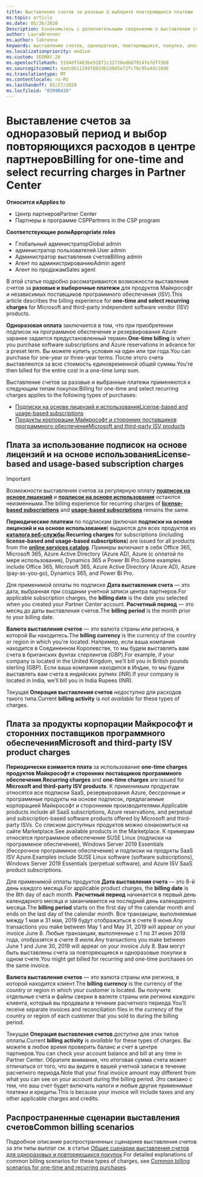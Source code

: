 ```yaml
---
title: Выставление счетов за разовые & выберите повторяющиеся платежи
ms.topic: article
ms.date: 05/26/2020
Description: Ознакомьтесь с дополнительными сведениями о выставлении счетов в центре партнеров по одноразовому выставлению счетов, чтобы заранее заданные условия и выставление счетов за выбор, повторяющиеся расходы.
author: LauraBrenner
ms.author: labrenne
keywords: выставление счетов, однократная, повторяющаяся, покупка, оплата, независимый поставщик
ms.localizationpriority: medium
ms.custom: SEOMAY.20
ms.openlocfilehash: 5194df5463be52872c32720edb67914fe7df7360
ms.sourcegitcommit: dadc0b112497802db2d8d5e72fc76c95a4dc18d6
ms.translationtype: MT
ms.contentlocale: ru-RU
ms.lasthandoff: 05/27/2020
ms.locfileid: "83998430"
---
```

# <a name="billing-for-one-time-and-select-recurring-charges-in-partner-center"></a><span data-ttu-id="1592a-104">Выставление счетов за одноразовый период и выбор повторяющихся расходов в центре партнеров</span><span class="sxs-lookup"><span data-stu-id="1592a-104">Billing for one-time and select recurring charges in Partner Center</span></span>


<span data-ttu-id="1592a-105">**Относится к**</span><span class="sxs-lookup"><span data-stu-id="1592a-105">**Applies to**</span></span>
- <span data-ttu-id="1592a-106">Центр партнеров</span><span class="sxs-lookup"><span data-stu-id="1592a-106">Partner Center</span></span>
- <span data-ttu-id="1592a-107">Партнеры в программе CSP</span><span class="sxs-lookup"><span data-stu-id="1592a-107">Partners in the CSP program</span></span>

<span data-ttu-id="1592a-108">**Соответствующие роли**</span><span class="sxs-lookup"><span data-stu-id="1592a-108">**Appropriate roles**</span></span>
- <span data-ttu-id="1592a-109">Глобальный администратор</span><span class="sxs-lookup"><span data-stu-id="1592a-109">Global admin</span></span>
- <span data-ttu-id="1592a-110">администратор пользователей.</span><span class="sxs-lookup"><span data-stu-id="1592a-110">User admin</span></span>
- <span data-ttu-id="1592a-111">Администратор выставления счетов</span><span class="sxs-lookup"><span data-stu-id="1592a-111">Billing admin</span></span>
- <span data-ttu-id="1592a-112">Агент по администрированию</span><span class="sxs-lookup"><span data-stu-id="1592a-112">Admin agent</span></span>
- <span data-ttu-id="1592a-113">Агент по продажам</span><span class="sxs-lookup"><span data-stu-id="1592a-113">Sales agent</span></span>

<span data-ttu-id="1592a-114">В этой статье подробно рассматриваются возможности выставления счетов за **разовые и выборочные платежи** для продуктов Майкрософт и независимых поставщиков программного обеспечения (ISV).</span><span class="sxs-lookup"><span data-stu-id="1592a-114">This article describes the billing experience for **one-time and select recurring charges** for Microsoft and third-party independent software vendor (ISV) products.</span></span> 

<span data-ttu-id="1592a-115">**Одноразовая оплата** заключается в том, что при приобретении подписок на программное обеспечение и резервирования Azure заранее задается предустановленный термин.</span><span class="sxs-lookup"><span data-stu-id="1592a-115">**One-time billing** is when you purchase software subscriptions and Azure reservations in advance for a preset term.</span></span> <span data-ttu-id="1592a-116">Вы можете купить условия на один или три года.</span><span class="sxs-lookup"><span data-stu-id="1592a-116">You can purchase for one-year or three-year terms.</span></span> <span data-ttu-id="1592a-117">После этого счета выставляются за всю стоимость единовременной общей суммы.</span><span class="sxs-lookup"><span data-stu-id="1592a-117">You're then billed for the entire cost in a one-time lump sum.</span></span>

<span data-ttu-id="1592a-118">Выставление счетов за разовые и выбранные платежи применяются к следующим типам покупок:</span><span class="sxs-lookup"><span data-stu-id="1592a-118">Billing for one-time and select recurring charges applies to the following types of purchases:</span></span>

- [<span data-ttu-id="1592a-119">Подписки на основе лицензий и использования</span><span class="sxs-lookup"><span data-stu-id="1592a-119">License-based and usage-based subscriptions</span></span>](#license-based-and-usage-based-subscription-charges)
- [<span data-ttu-id="1592a-120">Продукты корпорации Майкрософт и сторонних поставщиков программного обеспечения</span><span class="sxs-lookup"><span data-stu-id="1592a-120">Microsoft and third-party ISV products</span></span>](#microsoft-and-third-party-isv-product-charges)

## <a name="license-based-and-usage-based-subscription-charges"></a><span data-ttu-id="1592a-121">Плата за использование подписок на основе лицензий и на основе использования</span><span class="sxs-lookup"><span data-stu-id="1592a-121">License-based and usage-based subscription charges</span></span>

> [!IMPORTANT]
> <span data-ttu-id="1592a-122">Возможности выставления счетов за регулярную оплату [**подписок на основе лицензий**](license-based-billing.md) и [**подписок на основе использования**](usage-based-billing.md) остаются неизменными.</span><span class="sxs-lookup"><span data-stu-id="1592a-122">The billing experience for recurring charges of [**license-based subscriptions**](license-based-billing.md) and [**usage-based subscriptions**](usage-based-billing.md) remains the same.</span></span>

<span data-ttu-id="1592a-123">**Периодические платежи** по подпискам (включая **подписки на основе лицензий и на основе использования**) выдаются для всех продуктов из [**каталога веб-службы**](https://partner.microsoft.com/commerce/preferredoffers/list).</span><span class="sxs-lookup"><span data-stu-id="1592a-123">**Recurring charges** for subscriptions (including **license-based and usage-based subscriptions**) are issued for all products from the [**online services catalog**](https://partner.microsoft.com/commerce/preferredoffers/list).</span></span> <span data-ttu-id="1592a-124">Примеры включают в себя Office 365, Microsoft 365, Azure Active Directory (Azure AD), Azure (с оплатой по мере использования), Dynamics 365 и Power BI Pro.</span><span class="sxs-lookup"><span data-stu-id="1592a-124">Some examples include Office 365, Microsoft 365, Azure Active Directory (Azure AD), Azure (pay-as-you-go), Dynamics 365, and Power BI Pro.</span></span>

<span data-ttu-id="1592a-125">Для применимой оплаты по подписке **Дата выставления счета** — это дата, выбранная при создании учетной записи центра партнеров.</span><span class="sxs-lookup"><span data-stu-id="1592a-125">For applicable subscription charges, the **billing date** is the date you selected when you created your Partner Center account.</span></span> <span data-ttu-id="1592a-126">**Расчетный период** — это месяц до даты выставления счетов.</span><span class="sxs-lookup"><span data-stu-id="1592a-126">The **billing period** is the month prior to your billing date.</span></span>

<span data-ttu-id="1592a-127">**Валюта выставления счетов** — это валюта страны или региона, в которой Вы находитесь.</span><span class="sxs-lookup"><span data-stu-id="1592a-127">The **billing currency** is the currency of the country or region in which you're located.</span></span> <span data-ttu-id="1592a-128">Например, если ваша компания находится в Соединенном Королевстве, то мы будем выставлять вам счета в британских фунтах стерлингов (GBP).</span><span class="sxs-lookup"><span data-stu-id="1592a-128">For example, if your company is located in the United Kingdom, we’ll bill you in British pounds sterling (GBP).</span></span> <span data-ttu-id="1592a-129">Если ваша компания находится в Индии, то мы будем выставлять вам счета в индийских рупиях (INR).</span><span class="sxs-lookup"><span data-stu-id="1592a-129">If your company is located in India, we’ll bill you in India Rupees (INR).</span></span>

<span data-ttu-id="1592a-130">Текущая **Операция выставления счетов** *недоступна* для расходов такого типа.</span><span class="sxs-lookup"><span data-stu-id="1592a-130">Current **billing activity** is *not available* for these types of charges.</span></span>

## <a name="microsoft-and-third-party-isv-product-charges"></a><span data-ttu-id="1592a-131">Плата за продукты корпорации Майкрософт и сторонних поставщиков программного обеспечения</span><span class="sxs-lookup"><span data-stu-id="1592a-131">Microsoft and third-party ISV product charges</span></span>

<span data-ttu-id="1592a-132">**Периодически взимается плата** за использование **one-time charges** **продуктов Майкрософт и сторонних поставщиков программного обеспечения**.</span><span class="sxs-lookup"><span data-stu-id="1592a-132">**Recurring charges** and **one-time charges** are issued for **Microsoft and third-party ISV products**.</span></span> <span data-ttu-id="1592a-133">К применимым продуктам относятся все подписки SaaS, резервирования Azure, бессрочные и программные продукты на основе подписок, предлагаемые корпорацией Майкрософт и сторонними производителями.</span><span class="sxs-lookup"><span data-stu-id="1592a-133">Applicable products include all SaaS subscriptions, Azure reservations, and perpetual and subscription-based software products offered by Microsoft and third-party ISVs.</span></span> <span data-ttu-id="1592a-134">Со списком доступных продуктов можно ознакомиться на сайте Marketplace.</span><span class="sxs-lookup"><span data-stu-id="1592a-134">See available products in the Marketplace.</span></span> <span data-ttu-id="1592a-135">К примерам относятся программное обеспечение SUSE Linux (подписки на программное обеспечение), Windows Server 2019 Essentials (бессрочное программное обеспечение) и подписки на продукты SaaS ISV Azure.</span><span class="sxs-lookup"><span data-stu-id="1592a-135">Examples include SUSE Linux software (software subscriptions), Windows Server 2019 Essentials (perpetual software), and Azure ISV SaaS product subscriptions.</span></span>

<span data-ttu-id="1592a-136">Для применимой оплаты продуктов **Дата выставления счета** — это 8-й день каждого месяца.</span><span class="sxs-lookup"><span data-stu-id="1592a-136">For applicable product charges, the **billing date** is the 8th day of each month.</span></span> <span data-ttu-id="1592a-137">**Расчетный период** начинается в первый день календарного месяца и заканчивается на последний день календарного месяца.</span><span class="sxs-lookup"><span data-stu-id="1592a-137">The **billing period** starts on the first day of the calendar month and ends on the last day of the calendar month.</span></span> <span data-ttu-id="1592a-138">Все транзакции, выполняемые между 1 мая и 31 мая, 2019 будут отображаться в счете 8 июня.</span><span class="sxs-lookup"><span data-stu-id="1592a-138">Any transactions you make between May 1 and May 31, 2019 will appear on your invoice June 8.</span></span> <span data-ttu-id="1592a-139">Любые транзакции, выполненные с 1 по 31 июня 2019 года, отобразятся в счете 8 июля.</span><span class="sxs-lookup"><span data-stu-id="1592a-139">Any transactions you make between June 1 and June 30, 2019 will appear on your invoice July 8.</span></span> <span data-ttu-id="1592a-140">Вам могут быть выставлены счета за повторяющиеся и одноразовые покупки в одном счете.</span><span class="sxs-lookup"><span data-stu-id="1592a-140">You might get billed for recurring and one-time purchases on the same invoice.</span></span>

<span data-ttu-id="1592a-141">**Валюта выставления счетов** — это валюта страны или региона, в которой находится клиент.</span><span class="sxs-lookup"><span data-stu-id="1592a-141">The **billing currency** is the currency of the country or region in which your customer is located.</span></span> <span data-ttu-id="1592a-142">Вы получите отдельные счета и файлы сверки в валюте страны или региона каждого клиента, который вы продавали в течение расчетного периода.</span><span class="sxs-lookup"><span data-stu-id="1592a-142">You’ll receive separate invoices and reconciliation files in the currency of the country or region of each customer that you sold to during the billing period.</span></span>

<span data-ttu-id="1592a-143">Текущая **Операция выставления счетов** *доступна* для этих типов оплаты.</span><span class="sxs-lookup"><span data-stu-id="1592a-143">Current **billing activity** is *available* for these types of charges.</span></span> <span data-ttu-id="1592a-144">Вы можете в любое время проверить баланс и счет в центре партнеров.</span><span class="sxs-lookup"><span data-stu-id="1592a-144">You can check your account balance and bill at any time in Partner Center.</span></span> <span data-ttu-id="1592a-145">Обратите внимание, что итоговая сумма счета может отличаться от того, что вы видите в вашей учетной записи в течение расчетного периода.</span><span class="sxs-lookup"><span data-stu-id="1592a-145">Note that your final invoice amount may different from what you can see on your account during the billing period.</span></span> <span data-ttu-id="1592a-146">Это связано с тем, что ваш счет будет включать налоги и любые другие применимые платежи и кредиты.</span><span class="sxs-lookup"><span data-stu-id="1592a-146">This is because your invoice will include taxes and any other applicable charges and credits.</span></span>

## <a name="common-billing-scenarios"></a><span data-ttu-id="1592a-147">Распространенные сценарии выставления счетов</span><span class="sxs-lookup"><span data-stu-id="1592a-147">Common billing scenarios</span></span>

<span data-ttu-id="1592a-148">Подробное описание распространенных сценариев выставления счетов за эти типы выплат см. в статье [Общие сценарии выставления счетов для одноразовых и повторяющихся покупок](common-billing-scenarios-onetime-recurring.md).</span><span class="sxs-lookup"><span data-stu-id="1592a-148">For detailed explanations of common billing scenarios for these types of charges, see [Common billing scenarios for one-time and recurring purchases](common-billing-scenarios-onetime-recurring.md).</span></span>
